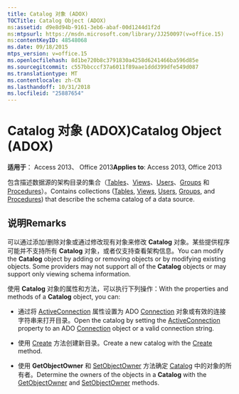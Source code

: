 ```yaml
---
title: Catalog 对象 (ADOX)
TOCTitle: Catalog Object (ADOX)
ms:assetid: d9e8d94b-9161-3eb6-abaf-00d1244d1f2d
ms:mtpsurl: https://msdn.microsoft.com/library/JJ250097(v=office.15)
ms:contentKeyID: 48548068
ms.date: 09/18/2015
mtps_version: v=office.15
ms.openlocfilehash: 8d1be720b8c3791830a4258d6241466ba596d85e
ms.sourcegitcommit: c557bbcccf37a6011f89aae1ddd399dfe549d087
ms.translationtype: MT
ms.contentlocale: zh-CN
ms.lasthandoff: 10/31/2018
ms.locfileid: "25887654"
---
```

# <a name="catalog-object-adox"></a><span data-ttu-id="9bd70-102">Catalog 对象 (ADOX)</span><span class="sxs-lookup"><span data-stu-id="9bd70-102">Catalog Object (ADOX)</span></span>


<span data-ttu-id="9bd70-103">**适用于**： Access 2013、 Office 2013</span><span class="sxs-lookup"><span data-stu-id="9bd70-103">**Applies to**: Access 2013, Office 2013</span></span>

<span data-ttu-id="9bd70-104">包含描述数据源的架构目录的集合（[Tables](tables-collection-adox.md)、[Views](views-collection-adox.md)、[Users](users-collection-adox.md)、[Groups](groups-collection-adox.md) 和 [Procedures](procedures-collection-adox.md)）。</span><span class="sxs-lookup"><span data-stu-id="9bd70-104">Contains collections ([Tables](tables-collection-adox.md), [Views](views-collection-adox.md), [Users](users-collection-adox.md), [Groups](groups-collection-adox.md), and [Procedures](procedures-collection-adox.md)) that describe the schema catalog of a data source.</span></span>

## <a name="remarks"></a><span data-ttu-id="9bd70-105">说明</span><span class="sxs-lookup"><span data-stu-id="9bd70-105">Remarks</span></span>

<span data-ttu-id="9bd70-p101">可以通过添加/删除对象或通过修改现有对象来修改 **Catalog** 对象。某些提供程序可能并不支持所有 **Catalog** 对象，或者仅支持查看架构信息。</span><span class="sxs-lookup"><span data-stu-id="9bd70-p101">You can modify the **Catalog** object by adding or removing objects or by modifying existing objects. Some providers may not support all of the **Catalog** objects or may support only viewing schema information.</span></span>

<span data-ttu-id="9bd70-108">使用 **Catalog** 对象的属性和方法，可以执行下列操作：</span><span class="sxs-lookup"><span data-stu-id="9bd70-108">With the properties and methods of a **Catalog** object, you can:</span></span>

  - <span data-ttu-id="9bd70-109">通过将 [ActiveConnection](activeconnection-property-adox.md) 属性设置为 ADO [Connection](connection-object-ado.md) 对象或有效的连接字符串来打开目录。</span><span class="sxs-lookup"><span data-stu-id="9bd70-109">Open the catalog by setting the [ActiveConnection](activeconnection-property-adox.md) property to an ADO [Connection](connection-object-ado.md) object or a valid connection string.</span></span>

  - <span data-ttu-id="9bd70-110">使用 [Create](create-method-adox.md) 方法创建新目录。</span><span class="sxs-lookup"><span data-stu-id="9bd70-110">Create a new catalog with the [Create](create-method-adox.md) method.</span></span>

  - <span data-ttu-id="9bd70-111">使用 **GetObjectOwner** 和 [SetObjectOwner](getobjectowner-method-adox.md) 方法确定 [Catalog](https://msdn.microsoft.com/library/jj249006\(v=office.15\)) 中的对象的所有者。</span><span class="sxs-lookup"><span data-stu-id="9bd70-111">Determine the owners of the objects in a **Catalog** with the [GetObjectOwner](getobjectowner-method-adox.md) and [SetObjectOwner](https://msdn.microsoft.com/library/jj249006\(v=office.15\)) methods.</span></span>

